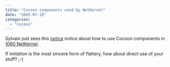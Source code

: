 ```yaml
---
title: "Cocoon components used by NetKernel"
date: "2005-07-18"
categories: 
  - "cocoon"
---
```


Sylvain just sees this [notice](http://c2nak.sourceforge.net/book/c2nk/doc_cocoon_guide.html) notice about how to use Cocoon components in [1060 NetKernel](http://www.1060.org/).

If imitation is the most sincere form of flattery, how about direct use of your stuff? ;-)
